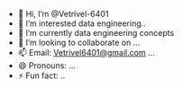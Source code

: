 - 👋 Hi, I’m @Vetrivel-6401
- 👀 I’m interested data engineering..
- 🌱 I’m currently data engineering concepts
- 💞️ I’m looking to collaborate on ...
- 📫 Email: Vetrivel6401@gmail.com ...
- 😄 Pronouns: ...
- ⚡ Fun fact: ..

<!---
Vetrivel-6401/Vetrivel-6401 is a ✨ special ✨ repository because its `README.md` (this file) appears on your GitHub profile.
You can click the Preview link to take a look at your changes.
--->
